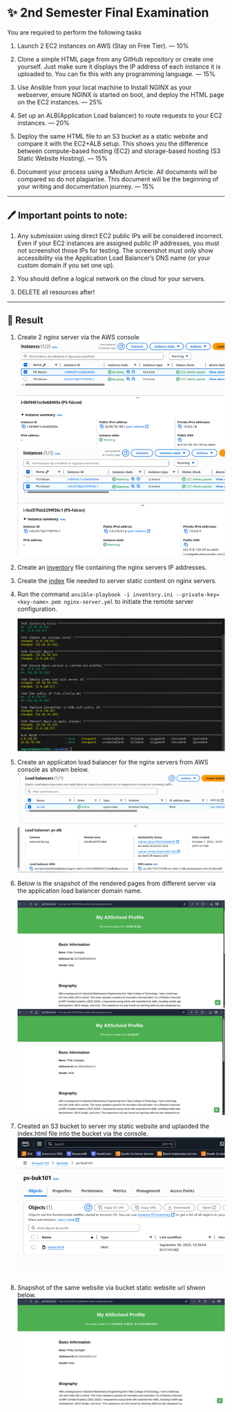 # ✨ 2nd Semester Final Examination

You are required to perform the following tasks

1. Launch 2 EC2 instances on AWS (Stay on Free Tier). — 10%

2. Clone a simple HTML page from any GitHub repository or create one yourself. Just make sure it displays the IP address of each instance it is uploaded to. You can fix this with any programming language. — 15%

3. Use Ansible from your local machine to Install NGINX as your webserver, ensure NGINX is started on boot, and deploy the HTML page on the EC2 instances. — 25%

4. Set up an ALB(Application Load balancer) to route requests to your EC2 instances. — 20%

5. Deploy the same HTML file to an S3 bucket as a static website and compare it with the EC2+ALB setup. This shows you the difference between compute-based hosting (EC2) and storage-based hosting (S3 Static Website Hosting). — 15%

6. Document your process using a Medium Article. All documents will be compared so do not plagiarise. This document will be the beginning of your writing and documentation journey. — 15%

---

## 🖊 Important points to note:

1. Any submission using direct EC2 public IPs will be considered incorrect. Even if your EC2 instances are assigned public IP addresses, you must not screenshot those IPs for testing. The screenshot must only show accessibility via the Application Load Balancer’s DNS name (or your custom domain if you set one up).

2. You should define a logical network on the cloud for your servers.

3. DELETE all resources after!

---

## 🚀 Result

1. Create 2 nginx server via the AWS console
   ![instance1](./images/instance1.png)
   ![instance2](./images/instance2.png)

2. Create an [inventory](./inventory.ini) file containing the nginx servers IP addresses.

3. Create the [index](./index.html) file needed to server static content on nginx servers.

4. Run the command `ansible-playbook -i inventory.ini --private-key=<key-name>.pem nginx-server.yml` to initiate the remote server configuration.

   ![provisioning](./images/provisioning.png)

5. Create an applicaton load balancer for the nginx servers from AWS console as shown below.
   ![alb](./images/alb.png)

6. Below is the snapshot of the rendered pages from different server via the application load balancer domain name.

   ![nginx website1](./images/server1.png)
   ![nginx website2](./images/server2.png)

7. Created an S3 bucket to server my static website and uplaoded the index.html file into the bucket via the console.
   ![s3 bucket](./images/bucket.png)

8. Snapshot of the same website via bucket static website url shwon below.
   ![bucket website](./images/static.png)
